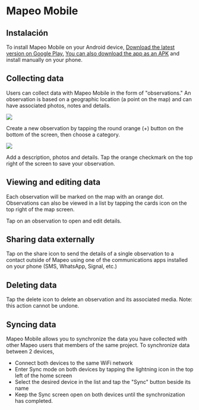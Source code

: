 # Mapeo Mobile

## Instalación

To install Mapeo Mobile on your Android device, ​[Download the latest version on Google Play.](https://play.google.com/store/apps/details?id=com.mapeo&hl=en_US)​ ​[You can also download the app as an APK](https://digital-democracy.org/mapeo/latest/android) and install manually on your phone. ​

## Collecting data

Users can collect data with Mapeo Mobile in the form of "observations." An observation is based on a geographic location \(a point on the map\) and can have associated photos, notes and details.


![](../.gitbook/assets/mm-create-observation.png)

Create a new observation by tapping the round orange \(+\) button on the bottom of the screen, then choose a category.

![](../.gitbook/assets/mm-observation-add-details.png)

Add a description, photos and details. Tap the orange checkmark on the top right of the screen to save your observation.

## Viewing and editing data

Each observation will be marked on the map with an orange dot. Observations can also be viewed in a list by tapping the cards icon on the top right of the map screen.

Tap on an observation to open and edit details.

## Sharing data externally

Tap on the share icon to send the details of a single observation to a contact outside of Mapeo using one of the communications apps installed on your phone \(SMS, WhatsApp, Signal, etc.\)

## Deleting data

Tap the delete icon to delete an observation and its associated media. Note: this action cannot be undone.

## Syncing data

Mapeo Mobile allows you to synchronize the data you have collected with other Mapeo users that members of the same project. To synchronize data between 2 devices,

* Connect both devices to the same WiFi network
* Enter Sync mode on both devices by tapping the lightning icon in the top left of the home screen
* Select the desired device in the list and tap the "Sync" button beside its name
* Keep the Sync screen open on both devices until the synchronization has completed.

